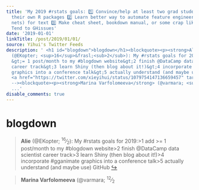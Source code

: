```yaml
---
title: 'My 2019 #rstats goals: 1️⃣ Convince/help at least two grad students to write
  their own R packages 2️⃣ Learn better way to automate feature engineering (neural
  nets) for text 3️⃣ Make cheat sheet, bookdown manual, or some crap like that 4️⃣
  Tend to GHissues'
date: '2019-01-01'
linkTitle: /post/2019/01/01/
source: Yihui's Twitter Feeds
description: ' <h1 id="blogdown">blogdown</h1><blockquote><p><strong>Alie</strong>
  (@EKopter; <sup>16</sup>&frasl;<sub>2</sub>): My #rstats goals for 2019:&gt;1 add
  &gt;= 1 post/month to my #blogdown website&gt;2 finish @DataCamp data scientist
  career track&gt;3 learn Shiny (then blog about it!)&gt;4 incorporate #gganimate
  graphics into a conference talk&gt;5 actually understand (and maybe use) GitHub
  <a href="https://twitter.com/xieyihui/status/1079754147136659457" target="_blank">&#8618;</a></p></blockquote><!--
  --><blockquote><p><strong>Marina Varfolomeeva</strong> (@varmara; <sup>12</sup>&frasl;<sub>2</
  ...'
disable_comments: true
---
```

 <h1 id="blogdown">blogdown</h1><blockquote><p><strong>Alie</strong> (@EKopter; <sup>16</sup>&frasl;<sub>2</sub>): My #rstats goals for 2019:&gt;1 add &gt;= 1 post/month to my #blogdown website&gt;2 finish @DataCamp data scientist career track&gt;3 learn Shiny (then blog about it!)&gt;4 incorporate #gganimate graphics into a conference talk&gt;5 actually understand (and maybe use) GitHub <a href="https://twitter.com/xieyihui/status/1079754147136659457" target="_blank">&#8618;</a></p></blockquote><!-- --><blockquote><p><strong>Marina Varfolomeeva</strong> (@varmara; <sup>12</sup>&frasl;<sub>2</ ...